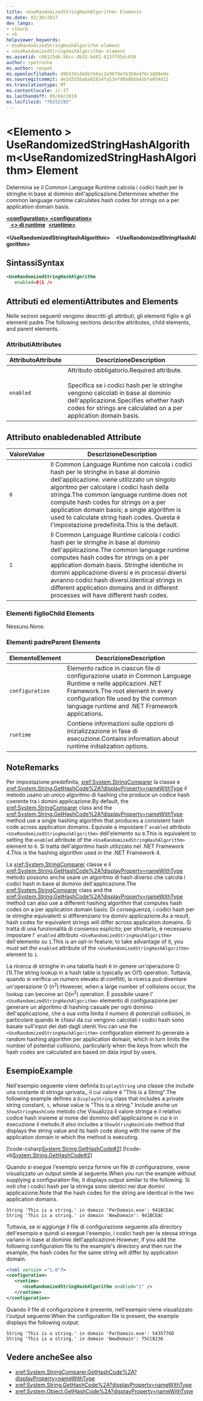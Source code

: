 ```yaml
---
title: <UseRandomizedStringHashAlgorithm> Elemento
ms.date: 03/30/2017
dev_langs:
- csharp
- vb
helpviewer_keywords:
- UseRandomizedStringHashAlgorithm element
- <UseRandomizedStringHashAlgorithm> element
ms.assetid: c08125d6-56cc-4b23-b482-813ff85dc630
author: rpetrusha
ms.author: ronpet
ms.openlocfilehash: 49b53dcd4db7e0ac1e9079e763b8ed76c1088e0e
ms.sourcegitcommit: 4e2d355baba82814fa53efd6b8bbb45bfe054d11
ms.translationtype: MT
ms.contentlocale: it-IT
ms.lasthandoff: 09/04/2019
ms.locfileid: "70252192"
---
```

# <a name="userandomizedstringhashalgorithm-element"></a><span data-ttu-id="3cdfa-102">\<Elemento > UseRandomizedStringHashAlgorithm</span><span class="sxs-lookup"><span data-stu-id="3cdfa-102">\<UseRandomizedStringHashAlgorithm> Element</span></span>
<span data-ttu-id="3cdfa-103">Determina se il Common Language Runtime calcola i codici hash per le stringhe in base al dominio dell'applicazione.</span><span class="sxs-lookup"><span data-stu-id="3cdfa-103">Determines whether the common language runtime calculates hash codes for strings on a per application domain basis.</span></span>  
  
<span data-ttu-id="3cdfa-104">[ **\<configuration>** ](../configuration-element.md)</span><span class="sxs-lookup"><span data-stu-id="3cdfa-104">[**\<configuration>**](../configuration-element.md)</span></span>\
<span data-ttu-id="3cdfa-105">&nbsp;&nbsp;[ **\<> di runtime**](runtime-element.md)</span><span class="sxs-lookup"><span data-stu-id="3cdfa-105">&nbsp;&nbsp;[**\<runtime>**](runtime-element.md)</span></span>\
<span data-ttu-id="3cdfa-106">&nbsp;&nbsp;&nbsp;&nbsp; **\<UseRandomizedStringHashAlgorithm>**</span><span class="sxs-lookup"><span data-stu-id="3cdfa-106">&nbsp;&nbsp;&nbsp;&nbsp;**\<UseRandomizedStringHashAlgorithm>**</span></span>  
  
## <a name="syntax"></a><span data-ttu-id="3cdfa-107">Sintassi</span><span class="sxs-lookup"><span data-stu-id="3cdfa-107">Syntax</span></span>  
  
```xml  
<UseRandomizedStringHashAlgorithm   
   enabled=0|1 />  
```  
  
## <a name="attributes-and-elements"></a><span data-ttu-id="3cdfa-108">Attributi ed elementi</span><span class="sxs-lookup"><span data-stu-id="3cdfa-108">Attributes and Elements</span></span>  
 <span data-ttu-id="3cdfa-109">Nelle sezioni seguenti vengono descritti gli attributi, gli elementi figlio e gli elementi padre.</span><span class="sxs-lookup"><span data-stu-id="3cdfa-109">The following sections describe attributes, child elements, and parent elements.</span></span>  
  
### <a name="attributes"></a><span data-ttu-id="3cdfa-110">Attributi</span><span class="sxs-lookup"><span data-stu-id="3cdfa-110">Attributes</span></span>  
  
|<span data-ttu-id="3cdfa-111">Attributo</span><span class="sxs-lookup"><span data-stu-id="3cdfa-111">Attribute</span></span>|<span data-ttu-id="3cdfa-112">Descrizione</span><span class="sxs-lookup"><span data-stu-id="3cdfa-112">Description</span></span>|  
|---------------|-----------------|  
|`enabled`|<span data-ttu-id="3cdfa-113">Attributo obbligatorio.</span><span class="sxs-lookup"><span data-stu-id="3cdfa-113">Required attribute.</span></span><br /><br /> <span data-ttu-id="3cdfa-114">Specifica se i codici hash per le stringhe vengono calcolati in base al dominio dell'applicazione.</span><span class="sxs-lookup"><span data-stu-id="3cdfa-114">Specifies whether hash codes for strings are calculated on a per application domain basis.</span></span>|  
  
## <a name="enabled-attribute"></a><span data-ttu-id="3cdfa-115">Attributo enabled</span><span class="sxs-lookup"><span data-stu-id="3cdfa-115">enabled Attribute</span></span>  
  
|<span data-ttu-id="3cdfa-116">Valore</span><span class="sxs-lookup"><span data-stu-id="3cdfa-116">Value</span></span>|<span data-ttu-id="3cdfa-117">Descrizione</span><span class="sxs-lookup"><span data-stu-id="3cdfa-117">Description</span></span>|  
|-----------|-----------------|  
|`0`|<span data-ttu-id="3cdfa-118">Il Common Language Runtime non calcola i codici hash per le stringhe in base al dominio dell'applicazione. viene utilizzato un singolo algoritmo per calcolare i codici hash della stringa.</span><span class="sxs-lookup"><span data-stu-id="3cdfa-118">The common language runtime does not compute hash codes for strings on a per application domain basis; a single algorithm is used to calculate string hash codes.</span></span> <span data-ttu-id="3cdfa-119">Questa è l'impostazione predefinita.</span><span class="sxs-lookup"><span data-stu-id="3cdfa-119">This is the default.</span></span>|  
|`1`|<span data-ttu-id="3cdfa-120">Il Common Language Runtime calcola i codici hash per le stringhe in base al dominio dell'applicazione.</span><span class="sxs-lookup"><span data-stu-id="3cdfa-120">The common language runtime computes hash codes for strings on a per application domain basis.</span></span> <span data-ttu-id="3cdfa-121">Stringhe identiche in domini applicazione diversi e in processi diversi avranno codici hash diversi.</span><span class="sxs-lookup"><span data-stu-id="3cdfa-121">Identical strings in different application domains and in different processes will have different hash codes.</span></span>|  
  
### <a name="child-elements"></a><span data-ttu-id="3cdfa-122">Elementi figlio</span><span class="sxs-lookup"><span data-stu-id="3cdfa-122">Child Elements</span></span>  
 <span data-ttu-id="3cdfa-123">Nessuno.</span><span class="sxs-lookup"><span data-stu-id="3cdfa-123">None.</span></span>  
  
### <a name="parent-elements"></a><span data-ttu-id="3cdfa-124">Elementi padre</span><span class="sxs-lookup"><span data-stu-id="3cdfa-124">Parent Elements</span></span>  
  
|<span data-ttu-id="3cdfa-125">Elemento</span><span class="sxs-lookup"><span data-stu-id="3cdfa-125">Element</span></span>|<span data-ttu-id="3cdfa-126">Descrizione</span><span class="sxs-lookup"><span data-stu-id="3cdfa-126">Description</span></span>|  
|-------------|-----------------|  
|`configuration`|<span data-ttu-id="3cdfa-127">Elemento radice in ciascun file di configurazione usato in Common Language Runtime e nelle applicazioni .NET Framework.</span><span class="sxs-lookup"><span data-stu-id="3cdfa-127">The root element in every configuration file used by the common language runtime and .NET Framework applications.</span></span>|  
|`runtime`|<span data-ttu-id="3cdfa-128">Contiene informazioni sulle opzioni di inizializzazione in fase di esecuzione.</span><span class="sxs-lookup"><span data-stu-id="3cdfa-128">Contains information about runtime initialization options.</span></span>|  
  
## <a name="remarks"></a><span data-ttu-id="3cdfa-129">Note</span><span class="sxs-lookup"><span data-stu-id="3cdfa-129">Remarks</span></span>  
 <span data-ttu-id="3cdfa-130">Per impostazione predefinita, <xref:System.StringComparer> la classe e <xref:System.String.GetHashCode%2A?displayProperty=nameWithType> il metodo usano un unico algoritmo di hashing che produce un codice hash coerente tra i domini applicazione.</span><span class="sxs-lookup"><span data-stu-id="3cdfa-130">By default, the <xref:System.StringComparer> class and the <xref:System.String.GetHashCode%2A?displayProperty=nameWithType> method use a single hashing algorithm that produces a consistent hash code across application domains.</span></span> <span data-ttu-id="3cdfa-131">Equivale a impostare l' `enabled` attributo `<UseRandomizedStringHashAlgorithm>` dell'elemento su `0`.</span><span class="sxs-lookup"><span data-stu-id="3cdfa-131">This is equivalent to setting the `enabled` attribute of the `<UseRandomizedStringHashAlgorithm>` element to `0`.</span></span> <span data-ttu-id="3cdfa-132">Si tratta dell'algoritmo hash utilizzato nel .NET Framework 4.</span><span class="sxs-lookup"><span data-stu-id="3cdfa-132">This is the hashing algorithm used in the .NET Framework 4.</span></span>  
  
 <span data-ttu-id="3cdfa-133">La <xref:System.StringComparer> classe e il <xref:System.String.GetHashCode%2A?displayProperty=nameWithType> metodo possono anche usare un algoritmo di hash diverso che calcola i codici hash in base al dominio dell'applicazione.</span><span class="sxs-lookup"><span data-stu-id="3cdfa-133">The <xref:System.StringComparer> class and the <xref:System.String.GetHashCode%2A?displayProperty=nameWithType> method can also use a different hashing algorithm that computes hash codes on a per application domain basis.</span></span> <span data-ttu-id="3cdfa-134">Di conseguenza, i codici hash per le stringhe equivalenti si differenziano tra domini applicazione.</span><span class="sxs-lookup"><span data-stu-id="3cdfa-134">As a result, hash codes for equivalent strings will differ across application domains.</span></span> <span data-ttu-id="3cdfa-135">Si tratta di una funzionalità di consenso esplicito; per sfruttarlo, è necessario impostare l' `enabled` attributo `<UseRandomizedStringHashAlgorithm>` dell'elemento su `1`.</span><span class="sxs-lookup"><span data-stu-id="3cdfa-135">This is an opt-in feature; to take advantage of it, you must set the `enabled` attribute of the `<UseRandomizedStringHashAlgorithm>` element to `1`.</span></span>  
  
 <span data-ttu-id="3cdfa-136">La ricerca di stringhe in una tabella hash è in genere un'operazione O (1).</span><span class="sxs-lookup"><span data-stu-id="3cdfa-136">The string lookup in a hash table is typically an O(1) operation.</span></span> <span data-ttu-id="3cdfa-137">Tuttavia, quando si verifica un numero elevato di conflitti, la ricerca può diventare un'operazione O (n<sup>2</sup>).</span><span class="sxs-lookup"><span data-stu-id="3cdfa-137">However, when a large number of collisions occur, the lookup can become an O(n<sup>2</sup>) operation.</span></span> <span data-ttu-id="3cdfa-138">È possibile usare l' `<UseRandomizedStringHashAlgorithm>` elemento di configurazione per generare un algoritmo di hashing casuale per ogni dominio dell'applicazione, che a sua volta limita il numero di potenziali collisioni, in particolare quando le chiavi da cui vengono calcolati i codici hash sono basate sull'input dei dati dagli utenti.</span><span class="sxs-lookup"><span data-stu-id="3cdfa-138">You can use the `<UseRandomizedStringHashAlgorithm>` configuration element to generate a random hashing algorithm per application domain, which in turn limits the number of potential collisions, particularly when the keys from which the hash codes are calculated are based on data input by users.</span></span>  
  
## <a name="example"></a><span data-ttu-id="3cdfa-139">Esempio</span><span class="sxs-lookup"><span data-stu-id="3cdfa-139">Example</span></span>  
 <span data-ttu-id="3cdfa-140">Nell'esempio seguente viene definita `DisplayString` una classe che include una costante di stringa `s`privata,, il cui valore è "This is a String".</span><span class="sxs-lookup"><span data-stu-id="3cdfa-140">The following example defines a `DisplayString` class that includes a private string constant, `s`, whose value is "This is a string."</span></span> <span data-ttu-id="3cdfa-141">Include anche un `ShowStringHashCode` metodo che Visualizza il valore stringa e il relativo codice hash insieme al nome del dominio dell'applicazione in cui è in esecuzione il metodo.</span><span class="sxs-lookup"><span data-stu-id="3cdfa-141">It also includes a `ShowStringHashCode` method that displays the string value and its hash code along with the name of the application domain in which the method is executing.</span></span>  
  
 [!code-csharp[System.String.GetHashCode#2](../../../../../samples/snippets/csharp/VS_Snippets_CLR_System/system.String.GetHashCode/CS/perdomain.cs#2)]
 [!code-vb[System.String.GetHashCode#2](../../../../../samples/snippets/visualbasic/VS_Snippets_CLR_System/system.String.GetHashCode/VB/perdomain.vb#2)]  
  
 <span data-ttu-id="3cdfa-142">Quando si esegue l'esempio senza fornire un file di configurazione, viene visualizzato un output simile al seguente.</span><span class="sxs-lookup"><span data-stu-id="3cdfa-142">When you run the example without supplying a configuration file, it displays output similar to the following.</span></span> <span data-ttu-id="3cdfa-143">Si noti che i codici hash per la stringa sono identici nei due domini applicazione.</span><span class="sxs-lookup"><span data-stu-id="3cdfa-143">Note that the hash codes for the string are identical in the two application domains.</span></span>  
  
```  
String 'This is a string.' in domain 'PerDomain.exe': 941BCEAC  
String 'This is a string.' in domain 'NewDomain': 941BCEAC  
```  
  
 <span data-ttu-id="3cdfa-144">Tuttavia, se si aggiunge il file di configurazione seguente alla directory dell'esempio e quindi si esegue l'esempio, i codici hash per la stessa stringa variano in base al dominio dell'applicazione.</span><span class="sxs-lookup"><span data-stu-id="3cdfa-144">However, if you add the following configuration file to the example's directory and then run the example, the hash codes for the same string will differ by application domain.</span></span>  
  
```xml  
<?xml version ="1.0"?>  
<configuration>  
   <runtime>  
      <UseRandomizedStringHashAlgorithm enabled="1" />  
   </runtime>  
</configuration>  
```  
  
 <span data-ttu-id="3cdfa-145">Quando il file di configurazione è presente, nell'esempio viene visualizzato l'output seguente:</span><span class="sxs-lookup"><span data-stu-id="3cdfa-145">When the configuration file is present, the example displays the following output:</span></span>  
  
```  
String 'This is a string.' in domain 'PerDomain.exe': 5435776D  
String 'This is a string.' in domain 'NewDomain': 75CC8236  
```  
  
## <a name="see-also"></a><span data-ttu-id="3cdfa-146">Vedere anche</span><span class="sxs-lookup"><span data-stu-id="3cdfa-146">See also</span></span>

- <xref:System.StringComparer.GetHashCode%2A?displayProperty=nameWithType>
- <xref:System.String.GetHashCode%2A?displayProperty=nameWithType>
- <xref:System.Object.GetHashCode%2A?displayProperty=nameWithType>
